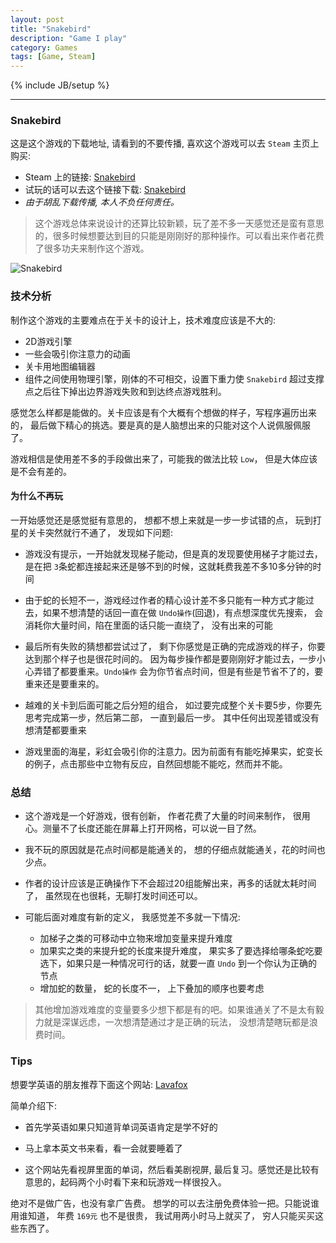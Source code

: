 ```yaml
---
layout: post
title: "Snakebird"
description: "Game I play"
category: Games
tags: [Game, Steam]
---
```

{% include JB/setup %}


--------------------------


### Snakebird

这是这个游戏的下载地址, 请看到的不要传播, 喜欢这个游戏可以去 `Steam` 主页上购买:


- Steam 上的链接:  [Snakebird](http://store.steampowered.com/search/?snr=1_4_4__12&term=Snakebird)
- 试玩的话可以去这个链接下载: [Snakebird](http://7xpgi9.com1.z0.glb.clouddn.com/Snakebird.rar "Snakebird")
- *由于胡乱下载传播, 本人不负任何责任。*


>  这个游戏总体来说设计的还算比较新颖，玩了差不多一天感觉还是蛮有意思的，很多时候想要达到目的只能是刚刚好的那种操作。可以看出来作者花费了很多功夫来制作这个游戏。


![Snakebird](http://7xpgi9.com1.z0.glb.clouddn.com/snakebird_origin_meitu_1.jpg "Snakebird")

###  技术分析
制作这个游戏的主要难点在于关卡的设计上，技术难度应该是不大的:
- 2D游戏引擎
- 一些会吸引你注意力的动画
- 关卡用地图编辑器
- 组件之间使用物理引擎，刚体的不可相交，设置下重力使 `Snakebird` 超过支撑点之后往下掉出边界游戏失败和到达终点游戏胜利。

感觉怎么样都是能做的。关卡应该是有个大概有个想做的样子，写程序遍历出来的， 最后做下精心的挑选。要是真的是人脑想出来的只能对这个人说佩服佩服了。

游戏相信是使用差不多的手段做出来了，可能我的做法比较 `Low`， 但是大体应该是不会有差的。

#### 为什么不再玩
一开始感觉还是感觉挺有意思的， 想都不想上来就是一步一步试错的点， 玩到打星的关卡突然就行不通了， 发现如下问题:
- 游戏没有提示，一开始就发现梯子能动，但是真的发现要使用梯子才能过去，是在把 `3`条蛇都连接起来还是够不到的时候，这就耗费我差不多10多分钟的时间

- 由于蛇的长短不一，游戏经过作者的精心设计差不多只能有一种方式才能过去，如果不想清楚的话回一直在做 `Undo操作`(回退)，有点想深度优先搜索， 会消耗你大量时间，陷在里面的话只能一直绕了， 没有出来的可能

- 最后所有失败的猜想都尝试过了， 剩下你感觉是正确的完成游戏的样子，你要达到那个样子也是很花时间的。 因为每步操作都是要刚刚好才能过去，一步小心弄错了都要重来。`Undo操作` 会为你节省点时间，但是有些是节省不了的，要重来还是要重来的。

- 越难的关卡到后面可能之后分短的组合， 如过要完成整个关卡要5步，你要先思考完成第一步，然后第二部， 一直到最后一步。 其中任何出现差错或没有想清楚都要重来 

- 游戏里面的海星，彩虹会吸引你的注意力。因为前面有有能吃掉果实，蛇变长的例子，点击那些中立物有反应，自然回想能不能吃，然而并不能。

### 总结
- 这个游戏是一个好游戏，很有创新， 作者花费了大量的时间来制作， 很用心。测量不了长度还能在屏幕上打开网格，可以说一目了然。

- 我不玩的原因就是花点时间都是能通关的， 想的仔细点就能通关，花的时间也少点。

- 作者的设计应该是正确操作下不会超过20组能解出来，再多的话就太耗时间了， 虽然现在也很耗，无聊打发时间还可以。 

- 可能后面对难度有新的定义， 我感觉差不多就一下情况:
  - 加梯子之类的可移动中立物来增加变量来提升难度
  - 加果实之类的来提升蛇的长度来提升难度， 果实多了要选择给哪条蛇吃要选下，如果只是一种情况可行的话，就要一直 `Undo` 到一个你认为正确的节点
  - 增加蛇的数量， 蛇的长度不一， 上下叠加的顺序也要考虑
 
> 其他增加游戏难度的变量要多少想下都是有的吧。如果谁通关了不是太有毅力就是深谋远虑，一次想清楚通过才是正确的玩法， 没想清楚瞎玩都是浪费时间。

### Tips
想要学英语的朋友推荐下面这个网站: [Lavafox](http://www.lavafox.com/ "Lavafox")

简单介绍下:
- 首先学英语如果只知道背单词英语肯定是学不好的

- 马上拿本英文书来看，看一会就要睡着了

- 这个网站先看视屏里面的单词，然后看美剧视屏,  最后复习。感觉还是比较有意思的，起码两个小时看下来和玩游戏一样很投入。

绝对不是做广告，也没有拿广告费。 想学的可以去注册免费体验一把。只能说谁用谁知道， 年费 `169元` 也不是很贵， 我试用两小时马上就买了， 穷人只能买买这些东西了。
